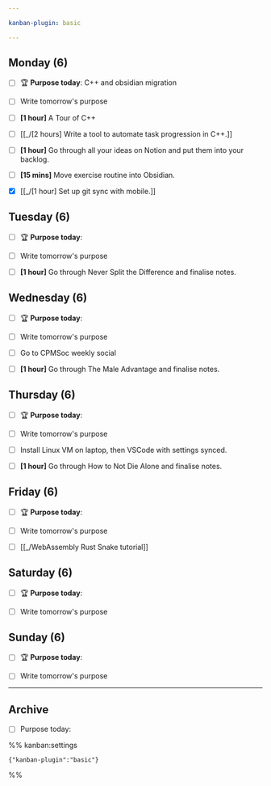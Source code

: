 ```yaml
---

kanban-plugin: basic

---
```


## Monday (6)

- [ ] 🏆 **Purpose today**: C++ and obsidian migration
- [ ] Write tomorrow's purpose
- [ ] **[1 hour]** A Tour of C++
- [ ] [[_/[2 hours]  Write a tool to automate task progression in C++.]]
- [ ] **[1 hour]** Go through all your ideas on Notion and put them into your backlog.
- [ ] **[15 mins]** Move exercise routine into Obsidian.
- [x] [[_/[1 hour]  Set up git sync with mobile.]]


## Tuesday (6)

- [ ] 🏆 **Purpose today**:
- [ ] Write tomorrow's purpose
- [ ] **[1 hour]** Go through Never Split the Difference and finalise notes.


## Wednesday (6)

- [ ] 🏆 **Purpose today**:
- [ ] Write tomorrow's purpose
- [ ] Go to CPMSoc weekly social
- [ ] **[1 hour]** Go through The Male Advantage and finalise notes.


## Thursday (6)

- [ ] 🏆 **Purpose today**:
- [ ] Write tomorrow's purpose
- [ ] Install Linux VM on laptop, then VSCode with settings synced.
- [ ] **[1 hour]** Go through How to Not Die Alone and finalise notes.


## Friday (6)

- [ ] 🏆 **Purpose today**:
- [ ] Write tomorrow's purpose
- [ ] [[_/WebAssembly Rust Snake tutorial]]


## Saturday (6)

- [ ] 🏆 **Purpose today**:
- [ ] Write tomorrow's purpose


## Sunday (6)

- [ ] 🏆 **Purpose today**:
- [ ] Write tomorrow's purpose


***

## Archive

- [ ] Purpose today:

%% kanban:settings
```
{"kanban-plugin":"basic"}
```
%%